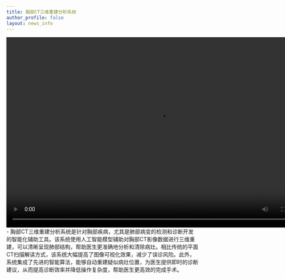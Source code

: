 ```yaml
---
title: 胸部CT三维重建分析系统
author_profile: false
layout: news_info
---
```


<div style="text-align: center;">
    <video width="800" height="500" controls>
        <source src="{{ '/images/demo2.mp4' | relative_src }} " type="video/mp4">
        Your browser does not support the video tag.
    </video>
</div>
- 胸部CT三维重建分析系统是针对胸部疾病，尤其是肺部病变的检测和诊断开发的智能化辅助工具。该系统使用人工智能模型辅助对胸部CT影像数据进行三维重建，可以清晰呈现肺部结构，帮助医生更准确地分析和清除病灶。相比传统的平面CT扫描解读方式，该系统大幅提高了图像可视化效果，减少了误诊风险。此外，系统集成了先进的智能算法，能够自动重建疑似病灶位置，为医生提供即时的诊断建议，从而提高诊断效率并降低操作复杂度，帮助医生更高效的完成手术。

